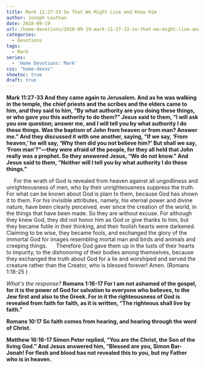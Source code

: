 ```yaml
---
title: Mark 11:27-33 So That We Might Live and Know Him
author: Joseph Louthan
date: 2018-09-19
url: /home-devotions/2018-09-19-mark-11-27-33-so-that-we-might-live-and.md/
categories:
  - Devotions
tags:
  - Mark
series:
  - 'Home Devotions: Mark'
css: "home-devos"
showtoc: true
draft: true
---
```


**Mark 11:27-33 And they came again to Jerusalem. And as he was walking in the temple, the chief priests and the scribes and the elders came to him, and they said to him, “By what authority are you doing these things, or who gave you this authority to do them?” Jesus said to them, “I will ask you one question; answer me, and I will tell you by what authority I do these things. Was the baptism of John from heaven or from man? Answer me.” And they discussed it with one another, saying, “If we say, ‘From heaven,’ he will say, ‘Why then did you not believe him?’ But shall we say, ‘From man’?”—they were afraid of the people, for they all held that John really was a prophet. So they answered Jesus, “We do not know.” And Jesus said to them, “Neither will I tell you by what authority I do these things.”**

     For the wrath of God is revealed from heaven against all ungodliness and unrighteousness of men, who by their unrighteousness suppress the truth. For what can be known about God is plain to them, because God has shown it to them. For his invisible attributes, namely, his eternal power and divine nature, have been clearly perceived, ever since the creation of the world, in the things that have been made. So they are without excuse. For although they knew God, they did not honor him as God or give thanks to him, but they became futile in their thinking, and their foolish hearts were darkened. Claiming to be wise, they became fools, and exchanged the glory of the immortal God for images resembling mortal man and birds and animals and creeping things.
     Therefore God gave them up in the lusts of their hearts to impurity, to the dishonoring of their bodies among themselves, because they exchanged the truth about God for a lie and worshiped and served the creature rather than the Creator, who is blessed forever! Amen.
(Romans 1:18-25 )

*What's the response?* **Romans 1:16-17 For I am not ashamed of the gospel, for it is the power of God for salvation to everyone who believes, to the Jew first and also to the Greek. For in it the righteousness of God is revealed from faith for faith, as it is written, “The righteous shall live by faith.”**    

**Romans 10:17 So faith comes from hearing, and hearing through the word of Christ.**

**Matthew 16:16-17 Simon Peter replied, “You are the Christ, the Son of the living God.” And Jesus answered him, “Blessed are you, Simon Bar-Jonah! For flesh and blood has not revealed this to you, but my Father who is in heaven.**
